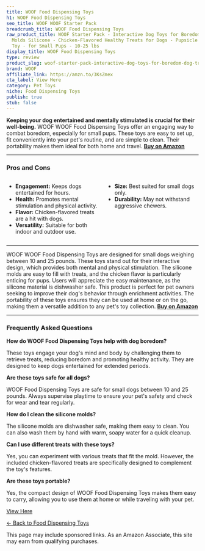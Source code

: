 ```yaml
---
title: WOOF Food Dispensing Toys
h1: WOOF Food Dispensing Toys
seo_title: WOOF WOOF Starter Pack
breadcrumb_title: WOOF Food Dispensing Toys
raw_product_title: WOOF Starter Pack - Interactive Dog Toys for Boredom - Dog Treat
  Molds Silicone - Chicken-Flavored Healthy Treats for Dogs - Pupsicle Doggy Enrichment
  Toy - for Small Pups - 10-25 lbs
display_title: WOOF Food Dispensing Toys
type: review
product_slug: woof-starter-pack-interactive-dog-toys-for-boredom-dog-treat-molds-sili-f787daec
brand: WOOF
affiliate_link: https://amzn.to/3KsZmex
cta_label: View Here
category: Pet Toys
niche: Food Dispensing Toys
publish: true
stub: false
---
```


<div id="intro" class="full-width">
  <p><strong>Keeping your dog entertained and mentally stimulated is crucial for their well-being.</strong> WOOF WOOF Food Dispensing Toys offer an engaging way to combat boredom, especially for small pups. These toys are easy to set up, fit conveniently into your pet's routine, and are simple to clean. Their portability makes them ideal for both home and travel. <a href="https://amzn.to/3KsZmex" rel="nofollow sponsored noopener" target="_blank"><strong>Buy on Amazon</strong></a></p>
</div>

<hr />
<h3 id="pros-cons">Pros and Cons</h3>
<div class="pc-grid" style="display:grid;grid-template-columns:1fr 1fr;gap:16px;">
  <ul>
    <li><strong>Engagement:</strong> Keeps dogs entertained for hours.</li>
    <li><strong>Health:</strong> Promotes mental stimulation and physical activity.</li>
    <li><strong>Flavor:</strong> Chicken-flavored treats are a hit with dogs.</li>
    <li><strong>Versatility:</strong> Suitable for both indoor and outdoor use.</li>
  </ul>
  <ul>
    <li><strong>Size:</strong> Best suited for small dogs only.</li>
    <li><strong>Durability:</strong> May not withstand aggressive chewers.</li>
  </ul>
</div>
<hr />

<div class="full-width">
  <p>WOOF WOOF Food Dispensing Toys are designed for small dogs weighing between 10 and 25 pounds. These toys stand out for their interactive design, which provides both mental and physical stimulation. The silicone molds are easy to fill with treats, and the chicken flavor is particularly enticing for pups. Users will appreciate the easy maintenance, as the silicone material is dishwasher safe. This product is perfect for pet owners seeking to improve their dog's behavior through enrichment activities. The portability of these toys ensures they can be used at home or on the go, making them a versatile addition to any pet's toy collection. <a href="https://amzn.to/3KsZmex" rel="nofollow sponsored noopener" target="_blank"><strong>Buy on Amazon</strong></a></p>
</div>

<hr />
<h3 id="faqs">Frequently Asked Questions</h3>

<p><strong>How do WOOF Food Dispensing Toys help with dog boredom?</strong></p>
<p>These toys engage your dog's mind and body by challenging them to retrieve treats, reducing boredom and promoting healthy activity. They are designed to keep dogs entertained for extended periods.</p>

<p><strong>Are these toys safe for all dogs?</strong></p>
<p>WOOF Food Dispensing Toys are safe for small dogs between 10 and 25 pounds. Always supervise playtime to ensure your pet's safety and check for wear and tear regularly.</p>

<p><strong>How do I clean the silicone molds?</strong></p>
<p>The silicone molds are dishwasher safe, making them easy to clean. You can also wash them by hand with warm, soapy water for a quick cleanup.</p>

<p><strong>Can I use different treats with these toys?</strong></p>
<p>Yes, you can experiment with various treats that fit the mold. However, the included chicken-flavored treats are specifically designed to complement the toy's features.</p>

<p><strong>Are these toys portable?</strong></p>
<p>Yes, the compact design of WOOF Food Dispensing Toys makes them easy to carry, allowing you to use them at home or while traveling with your pet.</p>
<p><a class="btn" href="https://amzn.to/3KsZmex" target="_blank" rel="nofollow sponsored noopener">View Here</a></p>
<p><a href="/roundups/pet-toys/food-dispensing-toys/">← Back to Food Dispensing Toys</a></p>
<aside class="disclosure">This page may include sponsored links. As an Amazon Associate, this site may earn from qualifying purchases.</aside>
